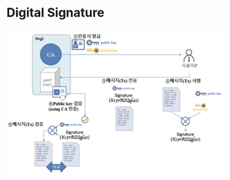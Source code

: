 # Digital Signature

![Image of Digital Signature](https://raw.githubusercontent.com/skblockedu/edu19/master/images/DigitalSignature.png)
